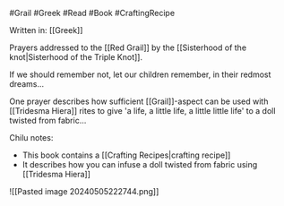 #Grail #Greek #Read #Book #CraftingRecipe 

Written in: [[Greek]]

Prayers addressed to the [[Red Grail]] by the [[Sisterhood of the knot|Sisterhood of the Triple Knot]].

If we should remember not, let our children remember, in their redmost dreams…

One prayer describes how sufficient [[Grail]]-aspect can be used with [[Tridesma Hiera]] rites to give 'a life, a little life, a little little life' to a doll twisted from fabric…

Chilu notes:
- This book contains a [[Crafting Recipes|crafting recipe]]
- It describes how you can infuse a doll twisted from fabric using [[Tridesma Hiera]]

![[Pasted image 20240505222744.png]]